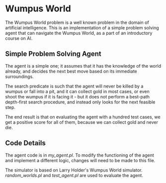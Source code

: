 # Wumpus World

The Wumpus World problem is a well known problem in the domain of artificial intelligence. This is an implementation of a simple problem solving agent that can navigate the Wumpus World, as a part of an introductory course on AI.

## Simple Problem Solving Agent

The agent is a simple one; it assumes that it has the knowledge of the world already, and decides the next best move based on its immediate surroundings.

The search predicate is such that the agent will never be killed by a wumpus or fall into a pit, and it can collect gold in most cases, or even shoot the wumpus if it is facing it - but it does not perform a best-path depth-first search procedure, and instead only looks for the next feasible step.

The end result is that on evaluating the agent with a hundred test cases, we get a positive score for all of them, because we can collect gold and never die.

## Code Details

The agent code is in *my_agent.pl*. To modify the functioning of the agent and implement a different logic, changes will need to be made to this file.

The simulator is based on Larry Holder's Wumpus World simulator. *random_worlds.pl* and *test_agent.pl* are used to evaluate the agent.
